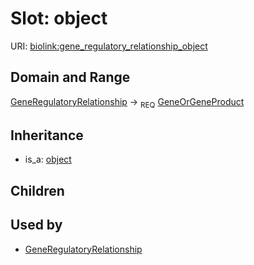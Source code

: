 # Slot: object




URI: [biolink:gene_regulatory_relationship_object](https://w3id.org/biolink/vocab/gene_regulatory_relationship_object)
## Domain and Range

[GeneRegulatoryRelationship](GeneRegulatoryRelationship.md) ->  <sub>REQ</sub> [GeneOrGeneProduct](GeneOrGeneProduct.md)
## Inheritance

 *  is_a: [object](object.md)
## Children

## Used by

 * [GeneRegulatoryRelationship](GeneRegulatoryRelationship.md)
